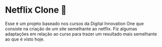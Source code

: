 # Netflix Clone :movie_camera:

Esse é um projeto baseado nos cursos da Digital Innovation One que consiste na criação de um site semelhante ao netflix. Fiz algumas adaptações em relação ao curso para trazer um resultado mais semelhante ao que é visto hoje.